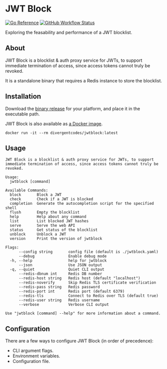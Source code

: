 # JWT Block

[![Go Reference](https://pkg.go.dev/badge/github.com/divergentcodes/jwtblock.svg)](https://pkg.go.dev/github.com/divergentcodes/jwtblock)
[![GitHub Workflow Status](https://img.shields.io/github/actions/workflow/status/DivergentCodes/jwtblock/release.yaml?style=flat-square)](https://github.com/DivergentCodes/jwtblock/actions?query=workflow%3Arelease)

Exploring the feasability and performance of a JWT blocklist.

## About

JWT Block is a blocklist & auth proxy service for JWTs, to support immediate termination of access, since access tokens cannot truly be revoked.

It is a standalone binary that requires a Redis instance to store the blocklist.

## Installation

Download the [binary release](https://github.com/DivergentCodes/jwtblock/releases) for your platform,
and place it in the executable path.

JWT Block is also available as [a Docker image](https://hub.docker.com/r/divergentcodes/jwtblock).

```
docker run -it --rm divergentcodes/jwtblock:latest
```


## Usage

```
JWT Block is a blocklist & auth proxy service for JWTs, to support immediate termination of access, since access tokens cannot truly be revoked.

Usage:
  jwtblock [command]

Available Commands:
  block       Block a JWT
  check       Check if a JWT is blocked
  completion  Generate the autocompletion script for the specified shell
  flush       Empty the blocklist
  help        Help about any command
  list        List blocked JWT hashes
  serve       Serve the web API
  status      Get status of the blocklist
  unblock     Unblock a JWT
  version     Print the version of jwtblock

Flags:
      --config string       config file (default is ./jwtblock.yaml)
      --debug               Enable debug mode
  -h, --help                help for jwtblock
      --json                Use JSON output
  -q, --quiet               Quiet CLI output
      --redis-dbnum int     Redis DB number
      --redis-host string   Redis host (default "localhost")
      --redis-noverify      Skip Redis TLS certificate verification
      --redis-pass string   Redis password
      --redis-port int      Redis port (default 6379)
      --redis-tls           Connect to Redis over TLS (default true)
      --redis-user string   Redis username
      --verbose             Verbose CLI output

Use "jwtblock [command] --help" for more information about a command.
```

## Configuration

There are a few ways to configure JWT Block (in order of precedence):
- CLI argument flags.
- Environment variables.
- Configuration file.
